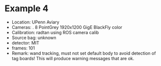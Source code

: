 # Example 4

- Location: UPenn Aviary
- Cameras:
   . 8 PointGrey 1920x1200 GigE BlackFly color 
- Calibration: radtan using ROS camera calib
- Source bag: unknown
- detector: MIT
- frames: 101
- Remark: wand tracking, must not set default body to avoid detection
  of tag boards! This will produce warning messages that are ok.

